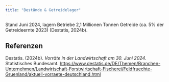 ```yaml
---
title: "Bestände & Getreidelager"
---
```


Stand Juni 2024, lagern Betriebe 2,1 Millionen Tonnen Getreide (ca. 5% der Getreideernte 2023) (Destatis, 2024b).


## Referenzen
Destatis. (2024b). *Vorräte in der Landwirtschaft am 30. Juni 2024*. Statistisches Bundesamt. <https://www.destatis.de/DE/Themen/Branchen-Unternehmen/Landwirtschaft-Forstwirtschaft-Fischerei/Feldfruechte-Gruenland/aktuell-vorraete-deutschland.html>



